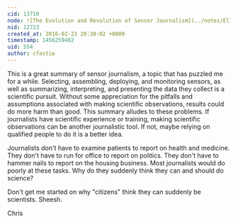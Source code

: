 ```yaml
---
cid: 13710
node: ![The Evolution and Revolution of Sensor Journalism](../notes/ElliotFriar/02-23-2016/the-evolution-and-revolution-of-sensor-journalism)
nid: 12723
created_at: 2016-02-23 20:30:02 +0000
timestamp: 1456259402
uid: 554
author: cfastie
---
```


This is a great summary of sensor journalism, a topic that has puzzled me for a while. Selecting, assembling, deploying, and monitoring sensors, as well as summarizing, interpreting, and presenting the data they collect is a scientific pursuit. Without some appreciation for the pitfalls and assumptions associated with making scientific observations, results could do more harm than good. This summary alludes to these problems. If journalists have scientific experience or training, making scientific observations can be another journalistic tool. If not, maybe relying on qualified people to do it is a better idea. 

Journalists don't have to examine patients to report on health and medicine. They don't have to run for office to report on politics. They don't have to hammer nails to report on the housing business. Most journalists would do poorly at these tasks. Why do they suddenly think they can and should do science? 

Don't get me started on why "citizens" think they can suddenly be scientists.  Sheesh.

Chris